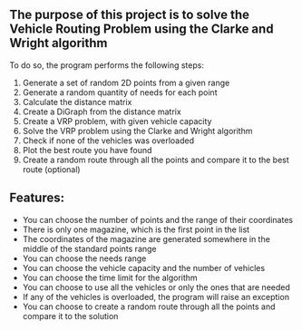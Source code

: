 ## The purpose of this project is to solve the Vehicle Routing Problem using the Clarke and Wright algorithm

To do so, the program performs the following steps:
1. Generate a set of random 2D points from a given range 
2. Generate a random quantity of needs for each point
3. Calculate the distance matrix
4. Create a DiGraph from the distance matrix
5. Create a VRP problem, with given vehicle capacity
6. Solve the VRP problem using the Clarke and Wright algorithm
7. Check if none of the vehicles was overloaded
8. Plot the best route you have found
9. Create a random route through all the points and compare it to the best route (optional) 

## Features:
- You can choose the number of points and the range of their coordinates
- There is only one magazine, which is the first point in the list
- The coordinates of the magazine are generated somewhere in the middle of the standard points range
- You can choose the needs range
- You can choose the vehicle capacity and the number of vehicles
- You can choose the time limit for the algorithm
- You can choose to use all the vehicles or only the ones that are needed
- If any of the vehicles is overloaded, the program will raise an exception
- You can choose to create a random route through all the points and compare it to the solution